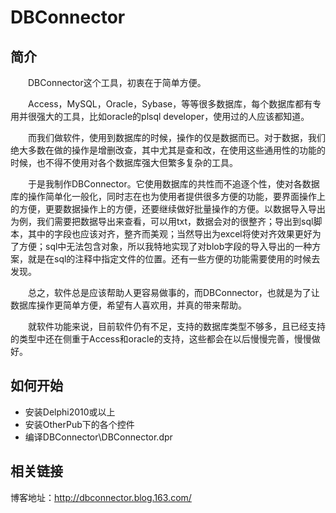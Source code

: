 DBConnector
===================================
简介
-----------------------------------
　　DBConnector这个工具，初衷在于简单方便。

　　Access，MySQL，Oracle，Sybase，等等很多数据库，每个数据库都有专用并很强大的工具，比如oracle的plsql developer，使用过的人应该都知道。

　　而我们做软件，使用到数据库的时候，操作的仅是数据而已。对于数据，我们绝大多数在做的操作是增删改查，其中尤其是查和改，在使用这些通用性的功能的时候，也不得不使用对各个数据库强大但繁多复杂的工具。

　　于是我制作DBConnector。它使用数据库的共性而不追逐个性，使对各数据库的操作简单化一般化，同时志在也为使用者提供很多方便的功能，要界面操作上的方便，更要数据操作上的方便，还要继续做好批量操作的方便。以数据导入导出为例，我们需要把数据导出来查看，可以用txt，数据会对的很整齐；导出到sql脚本，其中的字段也应该对齐，整齐而美观；当然导出为excel将使对齐效果更好为了方便；sql中无法包含对象，所以我特地实现了对blob字段的导入导出的一种方案，就是在sql的注释中指定文件的位置。还有一些方便的功能需要使用的时候去发现。

　　总之，软件总是应该帮助人更容易做事的，而DBConnector，也就是为了让数据库操作更简单方便，希望有人喜欢用，并真的带来帮助。

　　就软件功能来说，目前软件仍有不足，支持的数据库类型不够多，且已经支持的类型中还在侧重于Access和oracle的支持，这些都会在以后慢慢完善，慢慢做好。

如何开始
-----------------------------------
* 安装Delphi2010或以上
* 安装OtherPub下的各个控件
* 编译DBConnector\DBConnector.dpr

相关链接
-----------------------------------
博客地址：http://dbconnector.blog.163.com/

